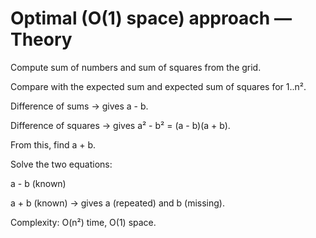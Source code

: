 # Optimal (O(1) space) approach — Theory

Compute sum of numbers and sum of squares from the grid.

Compare with the expected sum and expected sum of squares for 1..n².

Difference of sums → gives a - b.

Difference of squares → gives a² - b² = (a - b)(a + b).

From this, find a + b.

Solve the two equations:

a - b (known)

a + b (known)
→ gives a (repeated) and b (missing).

Complexity: O(n²) time, O(1) space.
